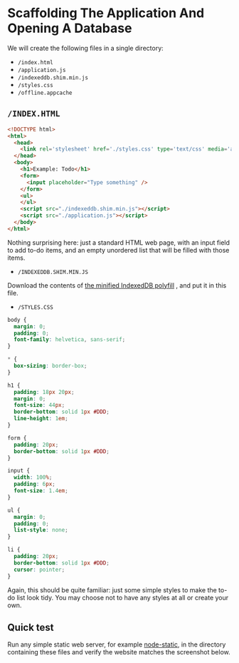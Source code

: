 # Scaffolding The Application And Opening A Database

We will create the following files in a single directory:

- `/index.html`
- `/application.js`
- `/indexeddb.shim.min.js`
- `/styles.css`
- `/offline.appcache`

## `/INDEX.HTML`

```html
<!DOCTYPE html>
<html>
  <head>
    <link rel='stylesheet' href='./styles.css' type='text/css' media='all' />
  </head>
  <body>
    <h1>Example: Todo</h1>
    <form>
      <input placeholder="Type something" />
    </form>
    <ul>
    </ul>
    <script src="./indexeddb.shim.min.js"></script>
    <script src="./application.js"></script>
  </body>
</html>
```

Nothing surprising here: just a standard HTML web page, with an input field to add to-do items, and an empty unordered list that will be filled with those items.

- `/INDEXEDDB.SHIM.MIN.JS`

Download the contents of [the minified IndexedDB polyfill](https://raw.githubusercontent.com/matthew-andrews/offline-todo/gh-pages/indexeddb.shim.min.js)
, and put it in this file.

- `/STYLES.CSS`

```css
body {
  margin: 0;
  padding: 0;
  font-family: helvetica, sans-serif;
}

* {
  box-sizing: border-box;
}

h1 {
  padding: 18px 20px;
  margin: 0;
  font-size: 44px;
  border-bottom: solid 1px #DDD;
  line-height: 1em;
}

form {
  padding: 20px;
  border-bottom: solid 1px #DDD;
}

input {
  width: 100%;
  padding: 6px;
  font-size: 1.4em;
}

ul {
  margin: 0;
  padding: 0;
  list-style: none;
}

li {
  padding: 20px;
  border-bottom: solid 1px #DDD;
  cursor: pointer;
}
```

Again, this should be quite familiar: just some simple styles to make the to-do list look tidy. You may choose not to
have any styles at all or create your own.

## Quick test

Run any simple static web server, for example [node-static](https://github.com/cloudhead/node-static), in the directory
containing these files and verify the website matches the screenshot below.

